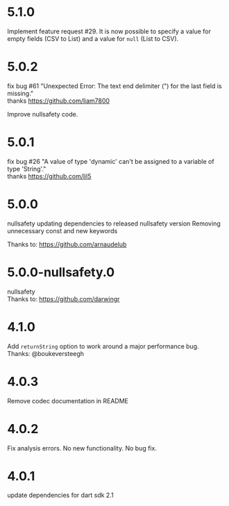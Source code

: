 # 5.1.0

Implement feature request #29. It is now possible to specify a value for empty fields (CSV to List) and
a value for `null` (List to CSV).

# 5.0.2

fix bug #61 "Unexpected Error: The text end delimiter (") for the last field is missing."  
thanks https://github.com/liam7800

Improve nullsafety code.

# 5.0.1

fix bug #26 "A value of type 'dynamic' can't be assigned to a variable of type 'String'."  
thanks https://github.com/lil5

# 5.0.0

nullsafety
updating dependencies to released nullsafety version
Removing unnecessary const and new keywords

Thanks to: https://github.com/arnaudelub

# 5.0.0-nullsafety.0

nullsafety  
Thanks to: https://github.com/darwingr

# 4.1.0

Add `returnString` option to work around a major performance bug.  
Thanks: @boukeversteegh

# 4.0.3

Remove codec documentation in README

# 4.0.2

Fix analysis errors. No new functionality. No bug fix.

# 4.0.1

update dependencies for dart sdk 2.1
